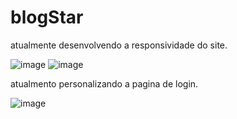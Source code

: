# blogStar

  atualmente desenvolvendo a responsividade do site.

![image](https://user-images.githubusercontent.com/90069323/210281909-ac2a0814-24a2-448b-9844-595b475b415d.png)
![image](https://user-images.githubusercontent.com/90069323/210281913-640da314-6224-45ca-8b28-f7fe95d418aa.png)

  atualmento personalizando a pagina de login.
  
![image](https://user-images.githubusercontent.com/90069323/210456464-4ba06b81-9c8d-48b5-924e-7567e880ef76.png)
